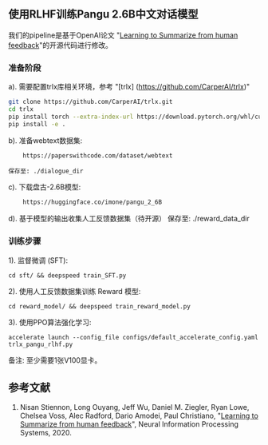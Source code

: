 ## 使用RLHF训练Pangu 2.6B中文对话模型

我们的pipeline是基于OpenAI论文 "[Learning to Summarize from human feedback](https://arxiv.org/abs/2009.01325)"的开源代码进行修改。


### 准备阶段

a).  需要配置trlx库相关环境，参考 "[trlx] (https://github.com/CarperAI/trlx)"

```bash
git clone https://github.com/CarperAI/trlx.git
cd trlx
pip install torch --extra-index-url https://download.pytorch.org/whl/cu116 # for cuda
pip install -e .
```

b).  准备webtext数据集: 

```bash
    https://paperswithcode.com/dataset/webtext
```
    保存至: ./dialogue_dir

c).  下载盘古-2.6B模型: 

```bash
    https://huggingface.co/imone/pangu_2_6B
```

d).  基于模型的输出收集人工反馈数据集（待开源）
    保存至: ./reward_data_dir


### 训练步骤

1). 监督微调 (SFT):

    cd sft/ && deepspeed train_SFT.py

2). 使用人工反馈数据集训练 Reward 模型:

    cd reward_model/ && deepspeed train_reward_model.py

3). 使用PPO算法强化学习:

    accelerate launch --config_file configs/default_accelerate_config.yaml trlx_pangu_rlhf.py

   备注: 至少需要1张V100显卡。

## 参考文献

1. Nisan Stiennon, Long Ouyang, Jeff Wu, Daniel M. Ziegler, Ryan Lowe, Chelsea Voss, Alec Radford, Dario Amodei, Paul Christiano, "[Learning to Summarize from human feedback](https://arxiv.org/abs/2009.01325)", Neural Information Processing Systems, 2020.
